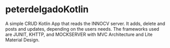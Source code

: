 # peterdelgadoKotlin 
A simple CRUD Kotlin App that reads the INNOCV server. It adds, delete and posts and updates, depending on the users needs.
The frameworks used are JUNIT, KHTTP, and MOCKSERVER with MVC Architecture and Lite Material Design.


